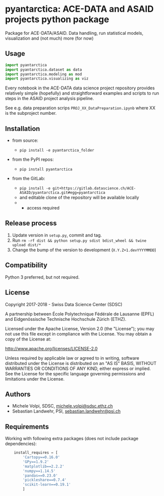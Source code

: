 # pyantarctica: ACE-DATA and ASAID projects python package

Package for ACE-DATA/ASAID. Data handling, run statistical models, visualization and (not much) more (for now)

## Usage

```python
import pyantarctica
import pyantarctica.dataset as data
import pyantarctica.modeling as mod
import pyantarctica.visualizing as viz
```

Every notebook in the ACE-DATA data science project repository provides relatively simple (hopefully) and straightforward examples and scripts to run steps in the ASAID project analysis pipeline.

See e.g. data preparation scrips `PROJ_XX_DataPreparation.ipynb` where XX is the subproject number.

## Installation

- from source:
  - `pip install -e pyantarctica_folder`

- from the PyPI repos:
  - `pip install pyantarctica`

- from the GitLab:
  - `pip install -e git+https://gitlab.datascience.ch/ACE-ASAID/pyantarctica.git#egg=pyantarctica`
  - and editable clone of the repository will be available locally
  - * access required

## Release process

1. Update version in `setup.py`, commit and tag.
2. Run `rm -rf dist && python setup.py sdist bdist_wheel && twine upload dist/*`
3. Change the bump of the version to development (`X.Y.Z+1.devYYYYMMDD`)

## Compatibility

Python 3 preferred, but not required.

## License

Copyright 2017-2018 - Swiss Data Science Center (SDSC)

A partnership between École Polytechnique Fédérale de Lausanne (EPFL) and Eidgenössische Technische Hochschule Zürich (ETHZ).

Licensed under the Apache License, Version 2.0 (the "License"); you may not use this file except in compliance with the License. You may obtain a copy of the License at:

http://www.apache.org/licenses/LICENSE-2.0

Unless required by applicable law or agreed to in writing, software distributed under the License is distributed on an "AS IS" BASIS, WITHOUT WARRANTIES OR CONDITIONS OF ANY KIND, either express or implied.
See the License for the specific language governing permissions and limitations under the License.

## Authors

- Michele Volpi, SDSC, michele.volpi@sdsc.ethz.ch
- Sebastian Landwehr, PSI, sebastian.landwehr@psi.ch

## Requirements

Working with following extra packages (does not include package dependencies):


```python
    install_requires = [
        'Cartopy==0.16.0'
        'GPy==1.9.2'
        'matplotlib==2.2.2'
        'numpy==1.14.5'
        'pandas==0.23.0'
        'pickleshare==0.7.4'
        'scikit-learn==0.19.1'
        ]
```
